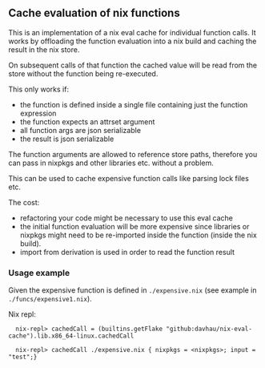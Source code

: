 ## Cache evaluation of nix functions

This is an implementation of a nix eval cache for individual function calls. It works by offloading the function evaluation into a nix build and caching the result in the nix store.

On subsequent calls of that function the cached value will be read from the store without the function being re-executed.

This only works if:
  - the function is defined inside a single file containing just the function expression
  - the function expects an attrset argument
  - all function args are json serializable
  - the result is json serializable

The function arguments are allowed to reference store paths, therefore you can pass in nixpkgs and other libraries etc. without a problem.

This can be used to cache expensive function calls like parsing lock files etc.

The cost:
  - refactoring your code might be necessary to use this eval cache
  - the initial function evaluation will be more expensive since libraries or nixpkgs might need to be re-imported inside the function (inside the nix build).
  - import from derivation is used in order to read the function result


### Usage example
Given the expensive function is defined in `./expensive.nix` (see example in `./funcs/expensive1.nix`).

Nix repl:
```shell
  nix-repl> cachedCall = (builtins.getFlake "github:davhau/nix-eval-cache").lib.x86_64-linux.cachedCall

  nix-repl> cachedCall ./expensive.nix { nixpkgs = <nixpkgs>; input = "test";}
```
